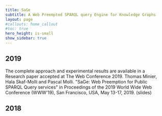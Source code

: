 ```yaml
---
title: SaGe  
subtitle: A Web Preempted SPARQL query Engine for Knowledge Graphs
layout: page
#callouts: home_callout
#toc: true
hero_height: is-small
show_sidebar: true
---
```


## 2019
The complete approach and experimental results are available in a Research paper accepted at The Web Conference 2019. Thomas Minier, Hala Skaf-Molli and Pascal Molli. "SaGe: Web Preemption for Public SPARQL Query services" in Proceedings of the 2019 World Wide Web Conference (WWW'19), San Francisco, USA, May 13-17, 2019. (slides)

## 2018
